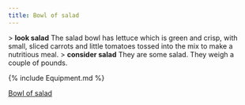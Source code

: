 ```yaml
---
title: Bowl of salad
---
```


\> **look salad**
The salad bowl has lettuce which is green and crisp, with small, sliced
carrots
and little tomatoes tossed into the mix to make a nutritious meal.
\> **consider salad**
They are some salad.
They weigh a couple of pounds.

{% include Equipment.md %}

[Bowl of salad](Category:_Consumables "wikilink")